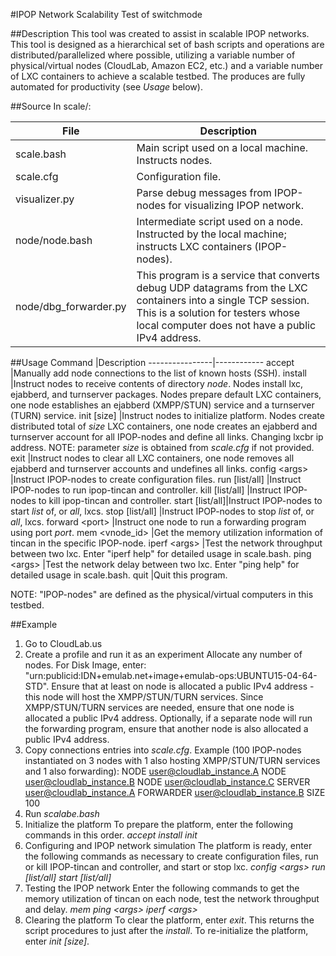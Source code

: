 #IPOP Network Scalability Test of switchmode

##Description
This tool was created to assist in scalable IPOP networks. This tool is designed as a hierarchical set of bash scripts and operations are distributed/parallelized where possible, utilizing a variable number of physical/virtual nodes (CloudLab, Amazon EC2, etc.) and a variable number of LXC containers to achieve a scalable testbed. The produces are fully automated for productivity (see _Usage_ below).

##Source
In scale/:

File |Description
-----|-----------
scale.bash               |Main script used on a local machine. Instructs nodes.
scale.cfg                |Configuration file.
visualizer.py            |Parse debug messages from IPOP-nodes for visualizing IPOP network.
node/node.bash           |Intermediate script used on a node. Instructed by the local machine; instructs LXC containers (IPOP-nodes).
node/dbg_forwarder.py    |This program is a service that converts debug UDP datagrams from the LXC containers into a single TCP session. This is a solution for testers whose local computer does not have a public IPv4 address.

##Usage
Command         |Description
----------------|------------
accept          |Manually add node connections to the list of known hosts (SSH).
install         |Instruct nodes to receive contents of directory _node_. Nodes install lxc, ejabberd, and turnserver packages. Nodes prepare default LXC containers, one node establishes an ejabberd (XMPP/STUN) service and a turnserver (TURN) service.
init [size\]    |Instruct nodes to initialize platform. Nodes create distributed total of _size_ LXC containers, one node creates an ejabberd and turnserver account for all IPOP-nodes and define all links. Changing lxcbr ip address. NOTE: parameter _size_ is obtained from _scale.cfg_ if not provided.
exit            |Instruct nodes to clear all LXC containers, one node removes all ejabberd and turnserver accounts and undefines all links.
config <args\>  |Instruct IPOP-nodes to create configuration files.
run [list/all]  |Instruct IPOP-nodes to run ipop-tincan and controller.
kill [list/all] |Instruct IPOP-nodes to kill ipop-tincan and controller.
start [list/all]|Instruct IPOP-nodes to start _list_ of, or _all_, lxcs.
stop [list/all] |Instruct IPOP-nodes to stop _list_ of, or _all_, lxcs.
forward <port\> |Instruct one node to run a forwarding program using port _port_.
mem <vnode_id>  |Get the memory utilization information of tincan in the specific IPOP-node.
iperf <args\>   |Test the network throughput between two lxc. Enter "iperf help" for detailed usage in scale.bash.
ping <args\>    |Test the network delay between two lxc. Enter "ping help" for detailed usage in scale.bash.
quit            |Quit this program.

NOTE: "IPOP-nodes" are defined as the physical/virtual computers in this testbed.

##Example
1. Go to CloudLab.us
2. Create a profile and run it as an experiment
Allocate any number of nodes.
For Disk Image, enter: "urn:publicid:IDN+emulab.net+image+emulab-ops:UBUNTU15-04-64-STD".
Ensure that at least on node is allocated a public IPv4 address - this node will host the XMPP/STUN/TURN services.
Since XMPP/STUN/TURN services are needed, ensure that one node is allocated a public IPv4 address.
Optionally, if a separate node will run the forwarding program, ensure that another node is also allocated a public IPv4 address.
3. Copy connections entries into _scale.cfg_. Example (100 IPOP-nodes instantiated on 3 nodes with 1 also hosting XMPP/STUN/TURN services and 1 also forwarding):
NODE user@cloudlab_instance.A
NODE user@cloudlab_instance.B
NODE user@cloudlab_instance.C
SERVER user@cloudlab_instance.A
FORWARDER user@cloudlab_instance.B
SIZE 100
4. Run _scalabe.bash_
5. Initialize the platform
To prepare the platform, enter the following commands in this order.
_accept_
_install_
_init_
6. Configuring and IPOP network simulation
The platform is ready, enter the following commands as necessary to create configuration files, run or kill IPOP-tincan and controller, and start or stop lxc.
_config <args\>_
_run [list/all]_
_start [list/all]_
7. Testing the IPOP network
Enter the following commands to get the memory utilization of tincan on each node, test the network throughput and delay.
_mem <physical node_id>_
_ping <args\>_
_iperf <args\>_
8. Clearing the platform
To clear the platform, enter _exit_. This returns the script procedures to just after the _install_. To re-initialize the platform, enter _init [size\]_.
